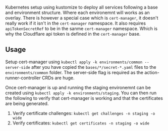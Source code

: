Kubernetes setup using kustomize to deploy all services following a base and environment structure. Where each environemnt will works as an overlay.
There is however a special case which is `cert-manager`, it doesn't really work if it isn't in the `cert-manager` namespace. It also requires `apiTokenSecretRef` to be in the sanme `cert-manager` namespace. Which is why the Cloudflare api token is defined in the `cert-manager` base.

## Usage
Setup cert-manager using `kubectl apply -k environments/common --server-side` after you have copied the `bases/*/secret-*.yaml` files to the `environments/common` folder. The server-side flag is required as the action-runner-controller CRDs are huge.

Once cert-manager is up and running the staging environemnt can be created using `kubectl apply -k environments/staging`. You can then run the following to verify that cert-manager is working and that the certificates are being generated.
1. Verify certificate challenges: `kubectl get challenges -n staging -o wide`
2. Verify certificates: `kubectl get certificates -n staging -o wide`

